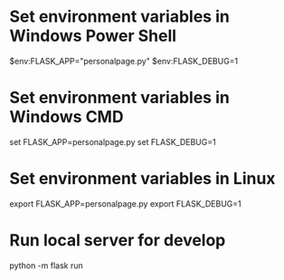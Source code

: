 # Set environment variables in Windows Power Shell
$env:FLASK_APP="personalpage.py"
$env:FLASK_DEBUG=1

# Set environment variables in Windows CMD
set FLASK_APP=personalpage.py
set FLASK_DEBUG=1

# Set environment variables in Linux
export FLASK_APP=personalpage.py
export FLASK_DEBUG=1

# Run local server for develop
python -m flask run